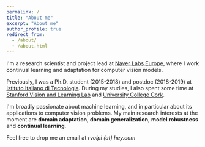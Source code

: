 ```yaml
---
permalink: /
title: "About me"
excerpt: "About me"
author_profile: true
redirect_from: 
  - /about/
  - /about.html
---
```


I'm a research scientist and project lead at [Naver Labs Europe](https://europe.naverlabs.com/), where I work continual learning and adaptation for computer vision models.

Previously, I was a Ph.D. student (2015-2018) and postdoc (2018-2019) at [Istituto Italiano di Tecnologia](https://www.iit.it). During my studies, I also spent some time at [Stanford Vision and Learning Lab](http://svl.stanford.edu/) and [University College Cork](https://www.ucc.ie/en/).

I'm broadly passionate about machine learning, and in particular about its applications to computer vision problems. My main research interests at the moment are **domain adaptation**, **domain generalization**, **model robustness** and **continual learning**.

Feel free to drop me an email at *rvolpi (at) hey.com*
